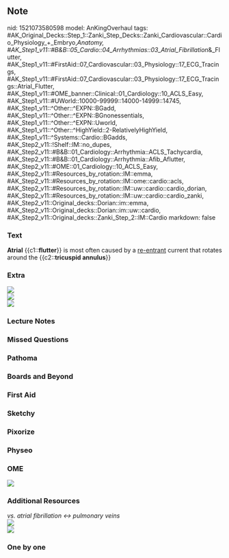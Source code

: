 ## Note
nid: 1521073580598
model: AnKingOverhaul
tags: #AK_Original_Decks::Step_1::Zanki_Step_Decks::Zanki_Cardiovascular::Cardio_Physiology_+_Embryo,_Anatomy, #AK_Step1_v11::#B&B::05_Cardio::04_Arrhythmias::03_Atrial_Fibrillation_&_Flutter, #AK_Step1_v11::#FirstAid::07_Cardiovascular::03_Physiology::17_ECG_Tracings, #AK_Step1_v11::#FirstAid::07_Cardiovascular::03_Physiology::17_ECG_Tracings::Atrial_Flutter, #AK_Step1_v11::#OME_banner::Clinical::01_Cardiology::10_ACLS_Easy, #AK_Step1_v11::#UWorld::10000-99999::14000-14999::14745, #AK_Step1_v11::^Other::^EXPN::BGadd, #AK_Step1_v11::^Other::^EXPN::BGnonessentials, #AK_Step1_v11::^Other::^EXPN::Uworld, #AK_Step1_v11::^Other::^HighYield::2-RelativelyHighYield, #AK_Step1_v11::^Systems::Cardio::BGadds, #AK_Step2_v11::!Shelf::IM::no_dupes, #AK_Step2_v11::#B&B::01_Cardiology::Arrhythmia::ACLS_Tachycardia, #AK_Step2_v11::#B&B::01_Cardiology::Arrhythmia::Afib_Aflutter, #AK_Step2_v11::#OME::01_Cardiology::10_ACLS_Easy, #AK_Step2_v11::#Resources_by_rotation::IM::emma, #AK_Step2_v11::#Resources_by_rotation::IM::ome::cardio::acls, #AK_Step2_v11::#Resources_by_rotation::IM::uw::cardio::cardio_dorian, #AK_Step2_v11::#Resources_by_rotation::IM::uw::cardio::cardio_zanki, #AK_Step2_v11::Original_decks::Dorian::im::emma, #AK_Step2_v11::Original_decks::Dorian::im::uw::cardio, #AK_Step2_v11::Original_decks::Zanki_Step_2::IM::Cardio
markdown: false

### Text
<b>Atrial</b> {{c1::<b>flutter</b>}} is most often caused by a
<u>re-entrant</u> current that rotates around the
{{c2::<b>tricuspid annulus</b>}}

### Extra
<div><img src="paste-36588826394625.jpg" class="resizer"></div>
<div>
  <div>
    <div>
      <div>
        <i><img src="sleepy.png" class="resizer"></i>
      </div>
    </div>
  </div>
  <div>
    <i><img src="paste-1098519490330625%20(1).jpg" class=
    "resizer"></i>
  </div>
</div>

### Lecture Notes


### Missed Questions


### Pathoma


### Boards and Beyond


### First Aid


### Sketchy


### Pixorize


### Physeo


### OME
<div class="ome-widget">
  <a href=
  "https://onlinemeded.org/spa/cardiology/acls-easy/acquire?ref=anki">
  <img src="_OME_AnkiFlashcards_Lesson_1.png"></a>
</div>

### Additional Resources
<div>
  <div>
    <div>
      <i>vs. atrial fibrillation ↔ pulmonary veins</i>
    </div>
    <div></div>
    <div>
      <i><img class="resizer" src="sleepy.png" style=""></i>
    </div>
  </div>
</div>
<div>
  <i><img class="resizer" src="paste-1098519490330625%20(1).jpg"
  style=""></i>
</div>

### One by one

